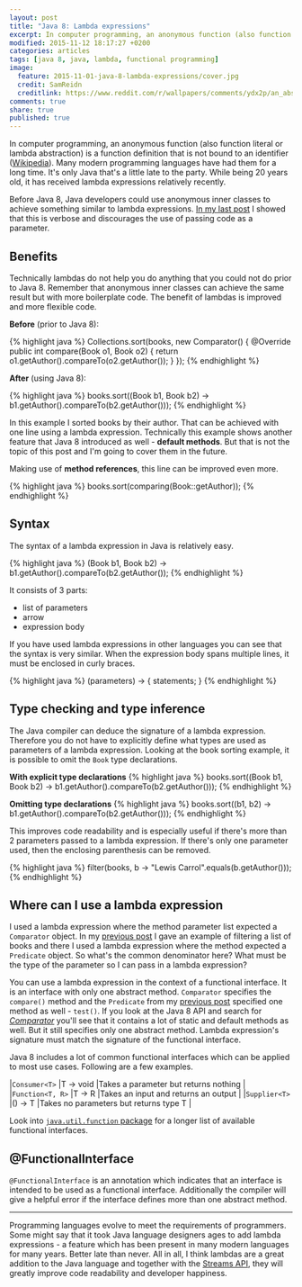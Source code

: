 ```yaml
---
layout: post
title: "Java 8: Lambda expressions"
excerpt: In computer programming, an anonymous function (also function literal or lambda abstraction) is a function definition that is not bound to an identifier.
modified: 2015-11-12 18:17:27 +0200
categories: articles
tags: [java 8, java, lambda, functional programming]
image:
  feature: 2015-11-01-java-8-lambda-expressions/cover.jpg
  credit: SamReidn
  creditlink: https://www.reddit.com/r/wallpapers/comments/ydx2p/an_abstract_lambda_wallpaper/
comments: true
share: true
published: true
---
```


In computer programming, an anonymous function (also function literal or lambda abstraction) is a function definition that is not bound to an identifier ([Wikipedia](https://en.wikipedia.org/wiki/Anonymous_function "Anonymous function")). Many modern programming languages have had them for a long time. It's only Java that's a little late to the party. While being 20 years old, it has received lambda expressions relatively recently.

Before Java 8, Java developers could use anonymous inner classes to achieve something similar to lambda expressions. [In my last post]({{site.url}}/articles/java-8-behavior-parameterization "Java 8: Behavior parameterization") I showed that this is verbose and discourages the use of passing code as a parameter.

## Benefits

Technically lambdas do not help you do anything that you could not do prior to Java 8. Remember that anonymous inner classes can achieve the same result but with more boilerplate code. The benefit of lambdas is improved and more flexible code.

**Before** (prior to Java 8):

{% highlight java %}
Collections.sort(books, new Comparator<Book>() {
    @Override
    public int compare(Book o1, Book o2) {
        return o1.getAuthor().compareTo(o2.getAuthor());
    }
});
{% endhighlight %}

**After** (using Java 8):

{% highlight java %}
books.sort((Book b1, Book b2) -> b1.getAuthor().compareTo(b2.getAuthor()));
{% endhighlight %}

In this example I sorted books by their author. That can be achieved with one line using a lambda expression. Technically this example shows another feature that Java 8 introduced as well - **default methods**. But that is not the topic of this post and I'm going to cover them in the future.

Making use of **method references**, this line can be improved even more.

{% highlight java %}
books.sort(comparing(Book::getAuthor));
{% endhighlight %}

## Syntax

The syntax of a lambda expression in Java is relatively easy.

{% highlight java %}
(Book b1, Book b2) -> b1.getAuthor().compareTo(b2.getAuthor());
{% endhighlight %}

It consists of 3 parts:

* list of parameters
* arrow
* expression body

If you have used lambda expressions in other languages you can see that the syntax is very similar. When the expression body spans multiple lines, it must be enclosed in curly braces.

{% highlight java %}
(parameters) -> { statements; }
{% endhighlight %}

## Type checking and type inference

The Java compiler can deduce the signature of a lambda expression. Therefore you do not have to explicitly define what types are used as parameters of a lambda expression. Looking at the book sorting example, it is possible to omit the `Book` type declarations.

**With explicit type declarations**
{% highlight java %}
books.sort((Book b1, Book b2) -> b1.getAuthor().compareTo(b2.getAuthor()));
{% endhighlight %}

**Omitting type declarations**
{% highlight java %}
books.sort((b1, b2) -> b1.getAuthor().compareTo(b2.getAuthor()));
{% endhighlight %}

This improves code readability and is especially useful if there's more than 2 parameters passed to a lambda expression. If there's only one parameter used, then the enclosing parenthesis can be removed.

{% highlight java %}
filter(books, b -> "Lewis Carrol".equals(b.getAuthor()));
{% endhighlight %}

## Where can I use a lambda expression

I used a lambda expression where the method parameter list expected a `Comparator` object. In my [previous post]({{site.url}}/articles/java-8-behavior-parameterization "Java 8: Behavior parameterization") I gave an example of filtering a list of books and there I used a lambda expression where the method expected a `Predicate` object. So what's the common denominator here? What must be the type of the parameter so I can pass in a lambda expression?

You can use a lambda expression in the context of a functional interface. It is an interface with only one abstract method. `Comparator` specifies the `compare()` method and the `Predicate` from my [previous post]({{site.url}}/articles/java-8-behavior-parameterization "Java 8: Behavior parameterization") specified one method as well - `test()`. If you look at the Java 8 API and search for [*Comparator*](https://docs.oracle.com/javase/8/docs/api/java/util/Comparator.html "Java 8 API - Comparator") you'll see that it contains a lot of static and default methods as well. But it still specifies only one abstract method. Lambda expression's signature must match the signature of the functional interface.

Java 8 includes a lot of common functional interfaces which can be applied to most use cases. Following are a few examples.

|`Consumer<T>`   	|T -> void  |Takes a parameter but returns nothing   	|
|`Function<T, R>` |T -> R   	|Takes an input and returns an output   	|
|`Supplier<T>`   	|() -> T   	|Takes no parameters but returns type T   |

Look into [`java.util.function` package](https://docs.oracle.com/javase/8/docs/api/java/util/function/package-summary.html "java.util.function package") for a longer list of available functional interfaces.

## @FunctionalInterface

`@FunctionalInterface` is an annotation which indicates that an interface is intended to be used as a functional interface. Additionally the compiler will give a helpful error if the interface defines more than one abstract method.

---

Programming languages evolve to meet the requirements of programmers. Some might say that it took Java language designers ages to add lambda expressions - a feature which has been present in many modern languages for many years. Better late than never. All in all, I think lambdas are a great addition to the Java language and together with the [Streams API]({{site.url}}/articles/5-ways-to-create-a-stream-in-java-8/ "5 ways to create a Stream in Java 8"), they will greatly improve code readability and developer happiness.
